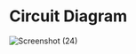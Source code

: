 # Circuit Diagram
![Screenshot (24)](https://user-images.githubusercontent.com/102498801/164989185-fb8c07aa-4bc1-40fe-b1b2-c9bc8a027cac.png)
